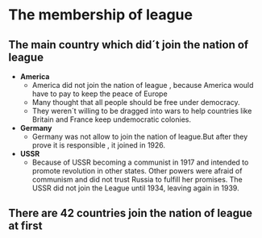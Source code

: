# The membership of league

## The main country which did´t join the nation of league

 * **America**
    * America did not join the nation  of league , because America would have to pay to keep the peace of Europe 
    * Many thought that all people should be free under democracy.
    * They weren´t willing to be dragged into wars to help countries like Britain and France keep undemocratic colonies. 
 * **Germany**
    * Germany was not allow to join the nation of league.But after they prove it is responsible , it joined in 1926.
 * **USSR**
    * Because of USSR becoming a communist in 1917 and intended to promote revolution in other states. Other powers were afraid of communism and did not trust Russia to fulfill her promises. The USSR did not join the League until 1934, leaving again in 1939.

## There are 42 countries join the nation of league at first

​	

​		